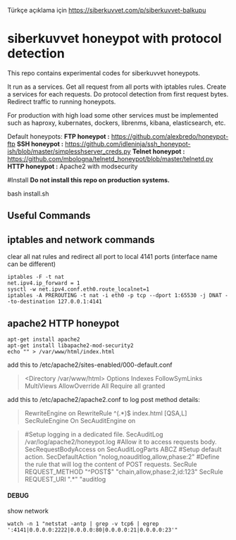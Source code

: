 Türkçe açıklama için https://siberkuvvet.com/p/siberkuvvet-balkupu

# siberkuvvet honeypot with protocol detection
This repo contains experimental codes for siberkuvvet honeypots. 

It run as a services. Get all request from all ports with iptables rules. 
Create a services for each requests. 
Do protocol detection from first request bytes. 
Redirect traffic to running honeypots.

For production with high load some other services must be implemented such as haproxy, kubernates, dockers, librenms, kibana, elasticsearch, etc.

Default honeypots:
**FTP honeypot :** https://github.com/alexbredo/honeypot-ftp
**SSH honeypot :** https://github.com/idleninja/ssh_honeypot-ish/blob/master/simplesshserver_creds.py
**Telnet honeypot :** https://github.com/mbologna/telnetd_honeypot/blob/master/telnetd.py
**HTTP honeypot :** Apache2 with modsecurity

#Install
**Do not install this repo on production systems.**

bash install.sh

## Useful Commands
## iptables and network commands
clear all nat rules and redirect all port to local 4141 ports (interface name can be different)



    iptables -F -t nat
    net.ipv4.ip_forward = 1 
    sysctl -w net.ipv4.conf.eth0.route_localnet=1
    iptables -A PREROUTING -t nat -i eth0 -p tcp --dport 1:65530 -j DNAT --to-destination 127.0.0.1:4141

## apache2 HTTP honeypot

    apt-get install apache2
    apt-get install libapache2-mod-security2 
    echo "" > /var/www/html/index.html 

add this to /etc/apache2/sites-enabled/000-default.conf <br>
> <Directory /var/www/html>
        Options Indexes FollowSymLinks MultiViews
        AllowOverride All
        Require all granted
</Directory>



add this to  /etc/apache2/apache2.conf to log post method details: <br>
> RewriteEngine on 
RewriteRule ^(.*)$ index.html [QSA,L] 
SecRuleEngine On 
SecAuditEngine on 

> \#Setup logging in a dedicated file. 
SecAuditLog /var/log/apache2/honeypot.log 
\#Allow it to access requests body. 
SecRequestBodyAccess on 
SecAuditLogParts ABCZ
\#Setup default action. 
SecDefaultAction "nolog,noauditlog,allow,phase:2"
\#Define the rule that will log the content of POST requests.
SecRule REQUEST_METHOD "^POST$" "chain,allow,phase:2,id:123"
SecRule REQUEST_URI ".*" "auditlog




#### DEBUG
show network

    watch -n 1 "netstat -antp | grep -v tcp6 | egrep ':4141|0.0.0.0:2222|0.0.0.0:80|0.0.0.0:21|0.0.0.0:23'"
